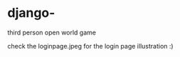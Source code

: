 # django-
third person open world game

check the loginpage.jpeg for the login page illustration :)

